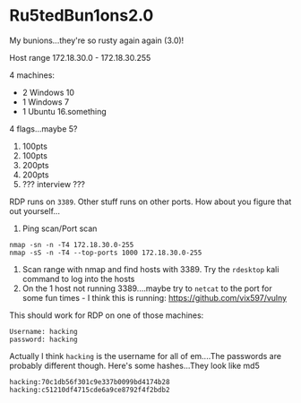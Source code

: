 # Ru5tedBun1ons2.0
My bunions...they're so rusty again again (3.0)!

Host range 172.18.30.0 - 172.18.30.255

4 machines:
* 2 Windows 10
* 1 Windows 7
* 1 Ubuntu 16.something

4 flags...maybe 5?
1. 100pts
1. 100pts
1. 200pts
1. 200pts
1. ??? interview ???

RDP runs on `3389`. Other stuff runs on other ports. How about you figure that out yourself...
1. Ping scan/Port scan
```
nmap -sn -n -T4 172.18.30.0-255
nmap -sS -n -T4 --top-ports 1000 172.18.30.0-255
```
1. Scan range with nmap and find hosts with 3389. Try the `rdesktop` kali command to log into the hosts
1. On the 1 host not running 3389....maybe try to `netcat` to the port for some fun times - I think this is running: https://github.com/vix597/vulny

This should work for RDP on one of those machines:
```
Username: hacking
password: hacking
```

Actually I think `hacking` is the username for all of em....The passwords are probably different though. Here's some hashes...They look like md5
```
hacking:70c1db56f301c9e337b0099bd4174b28
hacking:c51210df4715cde6a9ce8792f4f2bdb2
```
